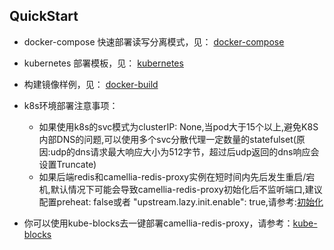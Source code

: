 
## QuickStart

* docker-compose 快速部署读写分离模式，见： [docker-compose](docker-compose/docker-compose-rw-separate.yaml)
* kubernetes 部署模板，见： [kubernetes](kubernetes/camellia-deployment.yaml)
* 构建镜像样例，见： [docker-build](docker/Dockerfile-jdk21)
* k8s环境部署注意事项：
    - 如果使用k8s的svc模式为clusterIP: None,当pod大于15个以上,避免K8S内部DNS的问题,可以使用多个svc分散代理一定数量的statefulset(原因:udp的dns请求最大响应大小为512字节，超过后udp返回的dns响应会设置Truncate)
    - 如果后端redis和camellia-redis-proxy实例在短时间内先后发生重启/宕机,默认情况下可能会导致camellia-redis-proxy初始化后不监听端口,建议配置preheat: false或者 "upstream.lazy.init.enable": true,请参考:[初始化](https://github.com/netease-im/camellia/blob/master/docs/redis-proxy/other/init.md)

* 你可以使用kube-blocks去一键部署camellia-redis-proxy，请参考：[kube-blocks](https://www.kubeblocks.io/docs/preview/api_docs/overview/supported-addons)